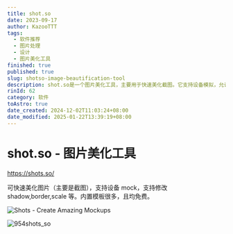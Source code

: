 ```yaml
---
title: shot.so
date: 2023-09-17
author: KazooTTT
tags:
  - 软件推荐
  - 图片处理
  - 设计
  - 图片美化工具
finished: true
published: true
slug: shotso-image-beautification-tool
description: shot.so是一个图片美化工具，主要用于快速美化截图。它支持设备模拟，允许用户修改阴影、边框、比例等属性。该工具内置了大量免费模板，方便用户快速创建精美的图片效果。
rinId: 62
category: 软件
toAstro: true
date_created: 2024-12-02T11:03:24+08:00
date_modified: 2025-01-22T13:39:19+08:00
---
```


# shot.so - 图片美化工具

<https://shots.so/>

可快速美化图片（主要是截图），支持设备 mock，支持修改 shadow,border,scale 等。内置模板很多，且均免费。

![Shots - Create Amazing Mockups](https://pictures.kazoottt.top/2024/10/20241017-766f28bad432778d346657bc238dfb73.png)

![954shots_so](https://pictures.kazoottt.top/2024/10/20241017-d72ee84203b24856d4dac28d1427c368.png)
